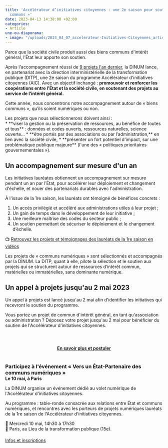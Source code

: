 ```yaml
---
title: 'Accélérateur d’initiatives citoyennes : une 2e saison pour soutenir des «
  communs »'
date: 2023-04-13 14:38:00 +02:00
categories:
- Article
une-ou-diaporama:
- image: "/uploads/2023_04_07_accelerateur-Initiatives-Citoyennes_article.jpg"
---
```


Parce que la société civile produit aussi des biens communs d'intérêt général, l’État leur apporte son soutien.

Après l'accompagnement réussi de [9 projets l'an dernier](https://citoyens.transformation.gouv.fr/laureats/ "9 projets l'an dernier - Lien externe"), la DINUM lance, en partenariat avec la direction interministérielle de la transformation publique (DITP), une 2e saison du programme Accélérateur d'initiatives citoyennes (AIC). Avec un objectif inchangé : **promouvoir et renforcer les coopérations entre l'État et la société civile, en soutenant des projets au service de l’intérêt général.**

Cette année, nous concentrons notre accompagnement autour de « biens communs », qu’ils soient numériques ou non.

<p style="margin-bottom: 0px">Les projets que nous sélectionnerons doivent ainsi :</p>
* **viser la gestion ou la préservation de ressources, au bénéfice de toutes et tous** : données et codes ouverts, ressources naturelles, science ouverte…
* **être portés par des associations ou par l’administration,** en lien avec la société civile,
* **présenter un fort potentiel d'impact, sur une problématique publique majeure** (l'une des « politiques prioritaires gouvernementales »).

## Un accompagnement sur mesure d'un an
Les initiatives lauréates obtiennent un accompagnement sur mesure pendant un an par l’État, pour accélérer leur déploiement et changement d'échelle, et nouer des partenariats durables avec l'administration. 

À l'issue de la 1re saison, les lauréats ont témoigné de bénéfices concrets :
1. Un accès privilégié et accéléré aux administrations utiles à leur projet ;
2. Un gain de temps dans le développement de leur initiative ;
3. Une meilleure maîtrise des codes du secteur public ;
4. Un soutien permettant de sécuriser le déploiement et le changement d’échelle.
 
📺 [Retrouvez les projets et témoignages des lauréats de la 1re saison en vidéos](https://www.dailymotion.com/playlist/x7o6u9 "Retrouvez les projets et témoignages des lauréats de la 1re saison en vidéos - Lien externe")

Les projets de « communs numériques » sont sélectionnés et accompagnés par la DINUM.
La DITP, quant à elle, pilote la sélection et le soutien aux projets qui se structurent autour de ressources d’intérêt commun, matérielles ou immatérielles, sans dominante numérique.

## Un appel à projets jusqu'au 2 mai 2023
Un appel à projets est lancé jusqu'au 2 mai afin d'identifier les initiatives qui recevront le soutien du programme.

Vous portez un projet de commun d'intérêt général, en tant qu'association ou administration ?
Déposez votre projet jusqu'au 2 mai pour bénéficier du soutien de l'Accélérateur d'initiatives citoyennes.

<div align="center" style="margin-bottom: 30px; margin-top: 4em;"><a href="https://citoyens.transformation.gouv.fr/" class="button" title="En savoir plus et postuler"><b>En savoir plus et postuler</b></a></div>

<div class="encadre noir" style="margin-bottom:40px"><h3 style="margin-top: 40px; margin-bottom: 0px">Participez à l'événement «&nbsp;Vers un État-Partenaire des communs numériques&nbsp;»</h3><h4 style="margin-top: 0px; margin-bottom: 10px">Le 10 mai, à Paris</h4><p>La DINUM organise un événement dédié au volet numérique de l'Accélérateur d'initiatives citoyennes.</p><p>Au programme : table-ronde consacrée aux relations entre État et communs numériques, et rencontres avec les porteurs de projets numériques lauréats de la 1re saison de l'Accélérateur d'initiatives citoyennes.</p><p style="margin-top: 10px;">📅 Mercredi 10 mai, 14h30 à 17h30
<br>📍 Paris, au Lieu de la transformation publique (15e).</p>
<div class="lien-important" style="margin-top: 20px; margin-bottom: 0px"><p><a href="https://citoyens.transformation.gouv.fr/programme/" alt="Lire la suite - Lien externe">Infos et inscriptions</a></p></div></div>
